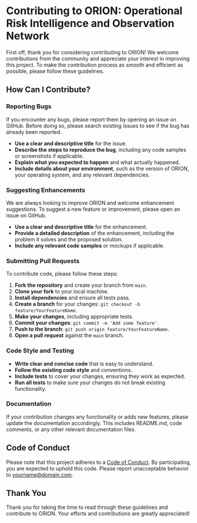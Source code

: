 # Contributing to ORION: Operational Risk Intelligence and Observation Network

First off, thank you for considering contributing to ORION! We welcome contributions from the community and appreciate your interest in improving this project. To make the contribution process as smooth and efficient as possible, please follow these guidelines.

## How Can I Contribute?

### Reporting Bugs

If you encounter any bugs, please report them by opening an issue on GitHub. Before doing so, please search existing issues to see if the bug has already been reported.

- **Use a clear and descriptive title** for the issue.
- **Describe the steps to reproduce the bug**, including any code samples or screenshots if applicable.
- **Explain what you expected to happen** and what actually happened.
- **Include details about your environment**, such as the version of ORION, your operating system, and any relevant dependencies.

### Suggesting Enhancements

We are always looking to improve ORION and welcome enhancement suggestions. To suggest a new feature or improvement, please open an issue on GitHub.

- **Use a clear and descriptive title** for the enhancement.
- **Provide a detailed description** of the enhancement, including the problem it solves and the proposed solution.
- **Include any relevant code samples** or mockups if applicable.

### Submitting Pull Requests

To contribute code, please follow these steps:

1. **Fork the repository** and create your branch from `main`.
2. **Clone your fork** to your local machine.
3. **Install dependencies** and ensure all tests pass.
4. **Create a branch** for your changes: `git checkout -b feature/YourFeatureName`.
5. **Make your changes**, including appropriate tests.
6. **Commit your changes**: `git commit -m 'Add some feature'`.
7. **Push to the branch**: `git push origin feature/YourFeatureName`.
8. **Open a pull request** against the `main` branch.

### Code Style and Testing

- **Write clear and concise code** that is easy to understand.
- **Follow the existing code style** and conventions.
- **Include tests** to cover your changes, ensuring they work as expected.
- **Run all tests** to make sure your changes do not break existing functionality.

### Documentation

If your contribution changes any functionality or adds new features, please update the documentation accordingly. This includes README.md, code comments, or any other relevant documentation files.

## Code of Conduct

Please note that this project adheres to a [Code of Conduct](CODE_OF_CONDUCT.md). By participating, you are expected to uphold this code. Please report unacceptable behavior to [yourname@domain.com](mailto:yourname@domain.com).

## Thank You

Thank you for taking the time to read through these guidelines and contribute to ORION. Your efforts and contributions are greatly appreciated!
